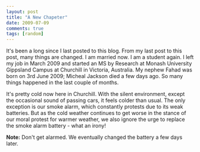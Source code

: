 ```yaml
---
layout: post
title: "A New Chapeter"
date: 2009-07-09
comments: true
tags: [random]
---
```


It\'s been a long since I last posted to this blog. From my last post to this post, many things are changed. I am married now. I am a student again. I left my job in March 2009 and started an MS by Research at Monash University Gippsland Campus at Churchill in Victoria, Australia. My nephew Fahad was born on 3rd June 2009; Micheal Jackson died a few days ago. So many things happened in the last couple of months.

<!--break-->

It\'s pretty cold now here in Churchill. With the silent environment, except the occasional sound of passing cars, it feels colder than usual. The only exception is our smoke alarm, which constantly protests due to its weak batteries. But as the cold weather continues to get worse in the stance of our moral protest for warmer weather, we also ignore the urge to replace the smoke alarm battery - what an irony!

**Note:** Don\'t get alarmed. We eventually changed the battery a few days later.